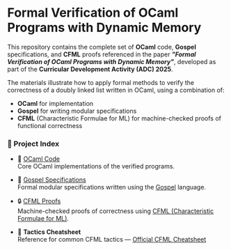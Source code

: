 # Formal Verification of OCaml Programs with Dynamic Memory

This repository contains the complete set of **OCaml** code, **Gospel** specifications, and **CFML** proofs referenced in the paper _**"Formal Verification of OCaml Programs with Dynamic Memory"**_, developed as part of the **Curricular Development Activity (ADC) 2025**.

The materials illustrate how to apply formal methods to verify the correctness of a doubly linked list written in  OCaml, using a combination of:

- **OCaml** for implementation  
- **Gospel** for writing modular specifications  
- **CFML** (Characteristic Formulae for ML) for machine-checked proofs of functional correctness

### 📂 Project Index

- 🐫 [OCaml Code](./dblist)  
  Core OCaml implementations of the verified programs.

- 📜 [Gospel Specifications](./dblist/dblist.mli)  
  Formal modular specifications written using the [Gospel](https://github.com/ocaml-gospel/gospel) language.

- 🔒 [CFML Proofs](./cfml/examples/Dblist/Dblist_proof.v)  
  Machine-checked proofs of correctness using [CFML (Characteristic Formulae for ML)](https://github.com/charguer/cfml).

- 🧠 **Tactics Cheatsheet**  
  Reference for common CFML tactics — [Official CFML Cheatsheet](https://github.com/charguer/cfml/blob/master/CHEATSHEET.md)
